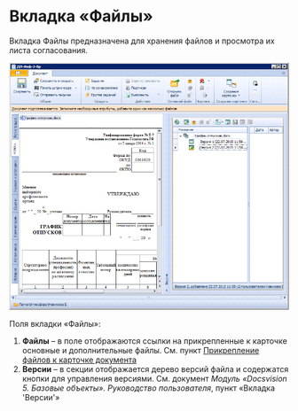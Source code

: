 # Вкладка «Файлы»

Вкладка Файлы предназначена для хранения файлов и просмотра их листа согласования.

![Вкладка «Файлы»](img/Card_Doc_Tab_Files.png "Вкладка «Файлы»")

Поля вкладки «Файлы»:

1. **Файлы** – в поле отображаются ссылки на прикрепленные к карточке основные и дополнительные файлы. См. пункт [Прикрепление файлов к карточке документа](Doc_File_Attach.md)
2. **Версии** – в секции отображается дерево версий файла и содержатся кнопки для управления версиями. См. документ *Модуль «Docsvision 5. Базовые объекты». Руководство пользователя*, пункт «Вкладка 'Версии'»